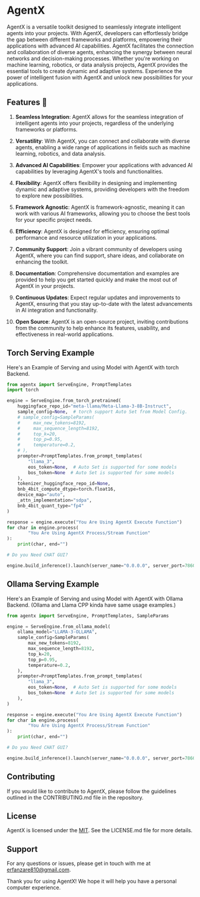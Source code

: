 # AgentX

AgentX is a versatile toolkit designed to seamlessly integrate intelligent agents into your projects. With AgentX,
developers can effortlessly bridge the gap between different frameworks and platforms, empowering their applications
with advanced AI capabilities. AgentX facilitates the connection and collaboration of diverse agents, enhancing the
synergy between neural networks and decision-making processes. Whether you're working on machine learning, robotics, or
data analysis projects, AgentX provides the essential tools to create dynamic and adaptive systems. Experience the power
of intelligent fusion with AgentX and unlock new possibilities for your applications.

## Features 🔮

1. **Seamless Integration**: AgentX allows for the seamless integration of intelligent agents into your projects,
   regardless of the underlying frameworks or platforms.

2. **Versatility**: With AgentX, you can connect and collaborate with diverse agents, enabling a wide range of
   applications in fields such as machine learning, robotics, and data analysis.

3. **Advanced AI Capabilities**: Empower your applications with advanced AI capabilities by leveraging AgentX's tools
   and functionalities.

4. **Flexibility**: AgentX offers flexibility in designing and implementing dynamic and adaptive systems, providing
   developers with the freedom to explore new possibilities.

5. **Framework Agnostic**: AgentX is framework-agnostic, meaning it can work with various AI frameworks, allowing you to
   choose the best tools for your specific project needs.

6. **Efficiency**: AgentX is designed for efficiency, ensuring optimal performance and resource utilization in your
   applications.

7. **Community Support**: Join a vibrant community of developers using AgentX, where you can find support, share ideas,
   and collaborate on enhancing the toolkit.

8. **Documentation**: Comprehensive documentation and examples are provided to help you get started quickly and make the
   most out of AgentX in your projects.

9. **Continuous Updates**: Expect regular updates and improvements to AgentX, ensuring that you stay up-to-date with the
   latest advancements in AI integration and functionality.

10. **Open Source**: AgentX is an open-source project, inviting contributions from the community to help enhance its
    features, usability, and effectiveness in real-world applications.

## Torch Serving Example

Here's an Example of Serving and using Model with AgentX with torch Backend.

```python
from agentx import ServeEngine, PromptTemplates
import torch

engine = ServeEngine.from_torch_pretrained(
    huggingface_repo_id="meta-llama/Meta-Llama-3-8B-Instruct",
    sample_config=None,  # torch support Auto Set from Model Config.
    # sample_config=SampleParams(
    #     max_new_tokens=8192,
    #     max_sequence_length=8192,
    #     top_k=20,
    #     top_p=0.95,
    #     temperature=0.2,
    # ),
    prompter=PromptTemplates.from_prompt_templates(
        "llama_3",
        eos_token=None,  # Auto Set is supported for some models
        bos_token=None  # Auto Set is supported for some models
    ),
    tokenizer_huggingface_repo_id=None,
    bnb_4bit_compute_dtype=torch.float16,
    device_map="auto",
    _attn_implementation="sdpa",
    bnb_4bit_quant_type="fp4"
)

response = engine.execute("You Are Using AgentX Execute Function")
for char in engine.process(
        "You Are Using AgentX Process/Stream Function"
):
    print(char, end="")

# Do you Need CHAT GUI?

engine.build_inference().launch(server_name="0.0.0.0", server_port=7860)
```

## Ollama Serving Example

Here's an Example of Serving and using Model with AgentX with Ollama Backend.
(Ollama and Llama CPP kinda have same usage examples.)

```python
from agentx import ServeEngine, PromptTemplates, SampleParams

engine = ServeEngine.from_ollama_model(
    ollama_model="LLAMA-3-OLLAMA",
    sample_config=SampleParams(
        max_new_tokens=8192,
        max_sequence_length=8192,
        top_k=20,
        top_p=0.95,
        temperature=0.2,
    ),
    prompter=PromptTemplates.from_prompt_templates(
        "llama_3",
        eos_token=None,  # Auto Set is supported for some models
        bos_token=None  # Auto Set is supported for some models
    ),
)

response = engine.execute("You Are Using AgentX Execute Function")
for char in engine.process(
        "You Are Using AgentX Process/Stream Function"
):
    print(char, end="")

# Do you Need CHAT GUI?

engine.build_inference().launch(server_name="0.0.0.0", server_port=7860)
```

## Contributing

If you would like to contribute to AgentX, please follow the guidelines outlined in the CONTRIBUTING.md file in the
repository.

## License

AgentX is licensed under the [MIT](https://github.com/erfanzar/AgentX/blob/main/LICENSE). See the LICENSE.md file
for more details.

## Support

For any questions or issues, please get in touch with me at [erfanzare810@gmail.com](erfanzare810@gmail.com).

Thank you for using AgentX! We hope it will help you have a personal computer experience.
